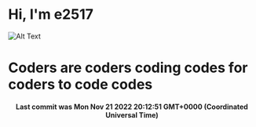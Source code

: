 # Hi, I'm e2517

![Alt Text](https://github.com/E2517/e2517/blob/master/images/background.gif)

# Coders are coders coding codes for coders to code codes

<h4 align="center">Last commit was Mon Nov 21 2022 20:12:51 GMT+0000 (Coordinated Universal Time)</h4>
